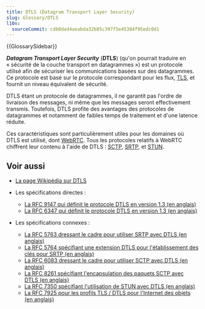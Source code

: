 ```yaml
---
title: DTLS (Datagram Transport Layer Security)
slug: Glossary/DTLS
l10n:
  sourceCommit: cdb0dad4aeabda32b85c397f5e45304f95edc0d1
---
```


{{GlossarySidebar}}

**<i lang="en">Datagram Transport Layer Security</i>** (**DTLS**) (qu'on pourrait traduire en «&nbsp;sécurité de la couche transport en datagrammes&nbsp;») est un protocole utilisé afin de sécuriser les communications basées sur des datagrammes. Ce protocole est basé sur le protocole correspondant pour les flux, [TLS](/fr/docs/Glossary/TLS), et fournit un niveau équivalent de sécurité.

DTLS étant un protocole de datagrammes, il ne garantit pas l'ordre de livraison des messages, ni même que les messages seront effectivement transmis. Toutefois, DTLS profite des avantages des protocoles de datagrammes et notamment de faibles temps de traitement et d'une latence réduite.

Ces caractéristiques sont particulièrement utiles pour les domaines où DTLS est utilisé, dont [WebRTC](/fr/docs/Glossary/WebRTC). Tous les protocoles relatifs à WebRTC chiffrent leur contenu à l'aide de DTLS&nbsp;: [SCTP](/fr/docs/Glossary/SCTP), [SRTP](/fr/docs/Glossary/RTP), et [STUN](/fr/docs/Glossary/STUN).

## Voir aussi

- [La page Wikipédia sur DTLS](https://fr.wikipedia.org/wiki/Datagram_Transport_Layer_Security)
- Les spécifications directes&nbsp;:

  - [La RFC 9147 qui définit le protocole DTLS en version 1.3 (en anglais)](https://datatracker.ietf.org/doc/html/rfc9147)
  - [La RFC 6347 qui définit le protocole DTLS en version 1.3 (en anglais)](https://datatracker.ietf.org/doc/html/rfc6347)

- Les spécifications connexes&nbsp;:

  - [La RFC 5763 dressant le cadre pour utiliser SRTP avec DTLS (en anglais)](https://datatracker.ietf.org/doc/html/rfc5763)
  - [La RFC 5764 spécifiant une extension DTLS pour l'établissement des clés pour SRTP (en anglais)](https://datatracker.ietf.org/doc/html/rfc5764)
  - [La RFC 6083 dressant le cadre pour utiliser SCTP avec DTLS (en anglais)](https://datatracker.ietf.org/doc/html/rfc5764)
  - [La RFC 8261 spécifiant l'encapsulation des paquets SCTP avec DTLS (en anglais)](https://datatracker.ietf.org/doc/html/rfc8261)
  - [La RFC 7350 spécifiant l'utilisation de STUN avec DTLS (en anglais)](https://datatracker.ietf.org/doc/html/rfc7350)
  - [La RFC 7925 pour les profils TLS / DTLS pour l'Internet des objets (en anglais)](https://datatracker.ietf.org/doc/html/rfc7925)
